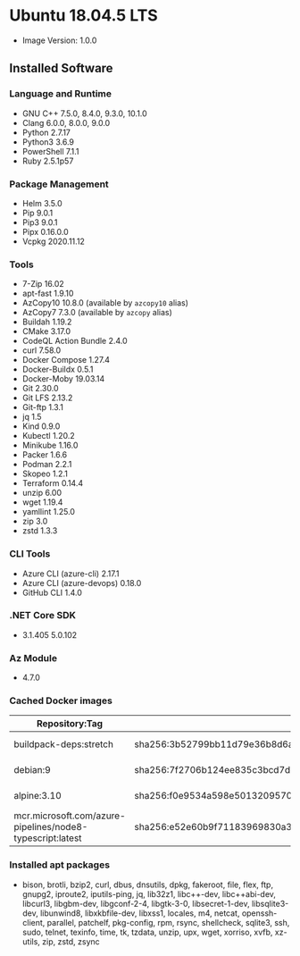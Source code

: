 # Ubuntu 18.04.5 LTS
- Image Version: 1.0.0

## Installed Software
### Language and Runtime
- GNU C++ 7.5.0, 8.4.0, 9.3.0, 10.1.0
- Clang 6.0.0, 8.0.0, 9.0.0
- Python 2.7.17
- Python3 3.6.9
- PowerShell 7.1.1
- Ruby 2.5.1p57

### Package Management
- Helm 3.5.0
- Pip 9.0.1
- Pip3 9.0.1
- Pipx 0.16.0.0
- Vcpkg 2020.11.12

### Tools
- 7-Zip 16.02
- apt-fast 1.9.10
- AzCopy10 10.8.0 (available by `azcopy10` alias)
- AzCopy7 7.3.0 (available by `azcopy` alias)
- Buildah 1.19.2
- CMake 3.17.0
- CodeQL Action Bundle 2.4.0
- curl 7.58.0
- Docker Compose 1.27.4
- Docker-Buildx 0.5.1
- Docker-Moby 19.03.14
- Git 2.30.0
- Git LFS 2.13.2
- Git-ftp 1.3.1
- jq 1.5
- Kind 0.9.0
- Kubectl 1.20.2
- Minikube 1.16.0
- Packer 1.6.6
- Podman 2.2.1
- Skopeo 1.2.1
- Terraform 0.14.4
- unzip 6.00
- wget 1.19.4
- yamllint 1.25.0
- zip 3.0
- zstd 1.3.3

### CLI Tools
- Azure CLI (azure-cli) 2.17.1
- Azure CLI (azure-devops) 0.18.0
- GitHub CLI 1.4.0

### .NET Core SDK
- 3.1.405 5.0.102

### Az Module
- 4.7.0

### Cached Docker images
| Repository:Tag                                            | Digest                                                                   | Created    |
| --------------------------------------------------------- | ------------------------------------------------------------------------ | ---------- |
| buildpack-deps:stretch                                    | sha256:3b52799bb11d79e36b8d6ac739fed89e1ee5ead0c851fc8df42a677cfb6e6b61  | 2021-01-12 |
| debian:9                                                  | sha256:7f2706b124ee835c3bcd7dc81d151d4f5eca3f4306c5af5c73848f5f89f10e0b  | 2021-01-12 |
| alpine:3.10                                               | sha256:f0e9534a598e501320957059cb2a23774b4d4072e37c7b2cf7e95b241f019e35  | 2020-04-24 |
| mcr.microsoft.com/azure-pipelines/node8-typescript:latest | sha256:e52e60b9f71183969830a3664279b5d8c799b4b0ec2c25a0686f7c02f6a9669a  | 2018-10-09 |

### Installed apt packages
- bison, brotli, bzip2, curl, dbus, dnsutils, dpkg, fakeroot, file, flex, ftp, gnupg2, iproute2, iputils-ping, jq, lib32z1, libc++-dev, libc++abi-dev, libcurl3, libgbm-dev, libgconf-2-4, libgtk-3-0, libsecret-1-dev, libsqlite3-dev, libunwind8, libxkbfile-dev, libxss1, locales, m4, netcat, openssh-client, parallel, patchelf, pkg-config, rpm, rsync, shellcheck, sqlite3, ssh, sudo, telnet, texinfo, time, tk, tzdata, unzip, upx, wget, xorriso, xvfb, xz-utils, zip, zstd, zsync


